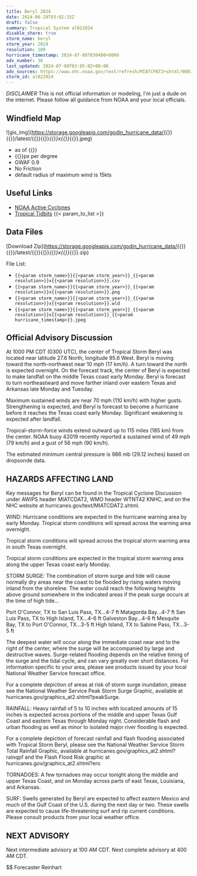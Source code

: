 ```yaml
---
title: Beryl 2024
date: 2024-06-29T03:02:15Z
draft: false
summary: Tropical System al022024
disable_share: true
storm_name: beryl
storm_year: 2024
resolution: 100
hurricane_timestamp: 2024-07-08T030400+0000
adv_number: 38
last_updated: 2024-07-08T03:05:02+00:00
adv_sources: https://www.nhc.noaa.gov/text/refresh/MIATCPAT2+shtml/080254.shtml;https://www.nhc.noaa.gov/refresh/graphics_at2+shtml/211527.shtml?cone
storm_id: al022024
---
```

*DISCLAIMER* This is not official information or modeling, I'm just a dude on the internet.  Please follow all guidance from NOAA and your local officials.

## Windfield Map
![gis_img](https://storage.googleapis.com/godin_hurricane_data/{{<param storm_name>}}{{<param storm_year>}}/latest/{{<param storm_name>}}{{<param storm_year>}}_{{<param resolution>}}x{{<param resolution>}}_{{<param hurricane_timestamp>}}.jpeg)

- as of {{<param last_updated>}}
- {{<param resolution>}}px per degree
- GWAF 0.9
- No Friction
- default radius of maximum wind is 15kts

## Useful Links
- [NOAA Active Cyclones](https://www.nhc.noaa.gov/)
- [Tropical Tidbits](https://www.tropicaltidbits.com/storminfo/)
{{< param_to_list >}}

## Data Files
[Download Zip](https://storage.googleapis.com/godin_hurricane_data/{{<param storm_name>}}{{<param storm_year>}}/latest/{{<param storm_name>}}{{<param storm_year>}}_{{<param resolution>}}x{{<param resolution>}}_{{<param hurricane_timestamp>}}.zip)

File List:
- `{{<param storm_name>}}{{<param storm_year>}}_{{<param resolution>}}x{{<param resolution>}}.csv`
- `{{<param storm_name>}}{{<param storm_year>}}_{{<param resolution>}}x{{<param resolution>}}.png`
- `{{<param storm_name>}}{{<param storm_year>}}_{{<param resolution>}}x{{<param resolution>}}.wld`
- `{{<param storm_name>}}{{<param storm_year>}}_{{<param resolution>}}x{{<param resolution>}}_{{<param hurricane_timestamp>}}.jpeg`


## Official Advisory Discussion
At 1000 PM CDT (0300 UTC), the center of Tropical Storm Beryl was
located near latitude 27.6 North, longitude 95.6 West. Beryl is
moving toward the north-northwest near 10 mph (17 km/h). A turn
toward the north is expected overnight. On the forecast track, the
center of Beryl is expected to make landfall on the middle Texas
coast early Monday. Beryl is forecast to turn northeastward and move
farther inland over eastern Texas and Arkansas late Monday and
Tuesday.
 
Maximum sustained winds are near 70 mph (110 km/h) with higher
gusts. Strengthening is expected, and Beryl is forecast to become a
hurricane before it reaches the Texas coast early Monday.
Significant weakening is expected after landfall.
 
Tropical-storm-force winds extend outward up to 115 miles (185 km)
from the center. NOAA buoy 42019 recently reported a sustained wind
of 49 mph (79 km/h) and a gust of 56 mph (90 km/h).
 
The estimated minimum central pressure is 986 mb (29.12 inches)
based on dropsonde data.
 
 
HAZARDS AFFECTING LAND
----------------------
Key messages for Beryl can be found in the Tropical Cyclone
Discussion under AWIPS header MIATCDAT2, WMO header WTNT42 KNHC,
and on the NHC website at hurricanes.gov/text/MIATCDAT2.shtml.
 
WIND: Hurricane conditions are expected in the hurricane warning
area by early Monday. Tropical storm conditions will spread
across the warning area overnight.
 
Tropical storm conditions will spread across the tropical storm
warning area in south Texas overnight.
 
Tropical storm conditions are expected in the tropical storm
warning area along the upper Texas coast early Monday.
 
STORM SURGE: The combination of storm surge and tide will cause
normally dry areas near the coast to be flooded by rising waters
moving inland from the shoreline. The water could reach the
following heights above ground somewhere in the indicated areas if
the peak surge occurs at the time of high tide...
 
Port O'Connor, TX to San Luis Pass, TX...4-7 ft
Matagorda Bay...4-7 ft
San Luis Pass, TX to High Island, TX...4-6 ft
Galveston Bay...4-6 ft
Mesquite Bay, TX to Port O'Connor, TX...3-5 ft
High Island, TX to Sabine Pass, TX...3-5 ft
 
The deepest water will occur along the immediate coast near and to
the right of the center, where the surge will be accompanied by
large and destructive waves. Surge-related flooding depends on the
relative timing of the surge and the tidal cycle, and can vary
greatly over short distances.  For information specific to your
area, please see products issued by your local National Weather
Service forecast office.
 
For a complete depiction of areas at risk of storm surge inundation,
please see the National Weather Service Peak Storm Surge Graphic,
available at hurricanes.gov/graphics_at2.shtml?peakSurge.
 
RAINFALL:  Heavy rainfall of 5 to 10 inches with localized amounts
of 15 inches is expected across portions of the middle and upper
Texas Gulf Coast and eastern Texas through Monday night.
Considerable flash and urban flooding as well as minor to isolated
major river flooding is expected.
 
For a complete depiction of forecast rainfall and flash flooding
associated with Tropical Storm Beryl, please see the National
Weather Service Storm Total Rainfall Graphic, available at
hurricanes.gov/graphics_at2.shtml?rainqpf and the Flash Flood Risk
graphic at hurricanes.gov/graphics_at2.shtml?ero
 
TORNADOES: A few tornadoes may occur tonight along the middle and
upper Texas Coast, and on Monday across parts of east Texas,
Louisiana, and Arkansas.
 
SURF:  Swells generated by Beryl are expected to affect eastern
Mexico and much of the Gulf Coast of the U.S. during the next day
or two. These swells are expected to cause life-threatening
surf and rip current conditions. Please consult products from your
local weather office.
 
 
NEXT ADVISORY
-------------
Next intermediate advisory at 100 AM CDT.
Next complete advisory at 400 AM CDT.
 
$$
Forecaster Reinhart